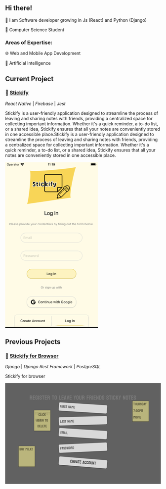 ## Hi there!
💾 I am Software developer growing in Js (React) and Python (Django)

💾 Computer Science Student

### Areas of Expertise: 

🌐 Web and Mobile App Development

🧠 Artificial Intelligence

## Current Project
### 📝 [Stickify](https://github.com/opielapatryk/StickifyFireBase)
*React Native* | *Firebase* | *Jest*

Stickify is a user-friendly application designed to streamline the process of leaving and sharing notes with friends, providing a centralized space for collecting important information. Whether it's a quick reminder, a to-do list, or a shared idea, Stickify ensures that all your notes are conveniently stored in one accessible place.Stickify is a user-friendly application designed to streamline the process of leaving and sharing notes with friends, providing a centralized space for collecting important information. Whether it's a quick reminder, a to-do list, or a shared idea, Stickify ensures that all your notes are conveniently stored in one accessible place.

![Stickify Screen](./screen.png)

## Previous Projects
### 📝 [Stickify for Browser](https://github.com/opielapatryk/StickifyBackendDjango)
*Django* | *Django Rest Framework* | *PostgreSQL*

Stickify for browser

![Stickify Register Screen](./register.png)
